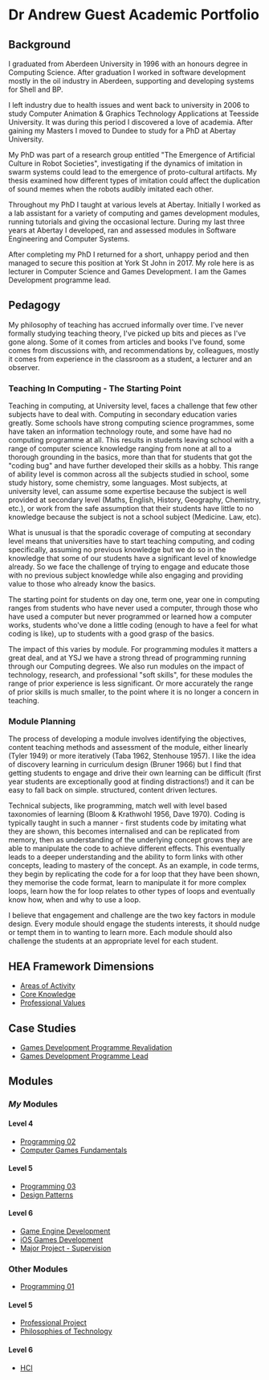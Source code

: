 # Dr Andrew Guest Academic Portfolio

## Background

I graduated from Aberdeen University in 1996 with an honours degree in Computing Science. After graduation I worked in software development mostly in the oil industry in Aberdeen, supporting and developing systems for Shell and BP.  

I left industry due to health issues and went back to university in 2006 to study Computer Animation & Graphics Technology Applications at Teesside University. It was during this period I discovered a love of academia. After gaining my Masters I moved to Dundee to study for a PhD at Abertay University.  

My PhD was part of a research group entitled "The Emergence of Artificial Culture in Robot Societies", investigating if the dynamics of imitation in swarm systems could lead to the emergence of proto-cultural artifacts. My thesis examined how different types of imitation could affect the duplication of sound memes when the robots audibly imitated each other.  

Throughout my PhD I taught at various levels at Abertay. Initially I worked as a lab assistant for a variety of computing and games development modules, running tutorials and giving the occasional lecture. During my last three years at Abertay I developed, ran and assessed modules in Software Engineering and Computer Systems.

After completing my PhD I returned for a short, unhappy period and then managed to secure this position at York St John in 2017. My role here is as lecturer in Computer Science and Games Development. I am the Games Development programme lead.  
## Pedagogy

My philosophy of teaching has accrued informally over time. I've never formally studying teaching theory, I've picked up bits and pieces as I've gone along. Some of it comes from articles and books I've found, some comes from discussions with, and recommendations by, colleagues, mostly it comes from experience in the classroom as a student, a lecturer and an observer.  

### Teaching In Computing - The Starting Point

Teaching in computing, at University level, faces a challenge that few other subjects have to deal with. Computing in secondary education varies greatly. Some schools have strong computing science programmes, some have taken an information technology route, and some have had no computing programme at all. This results in students leaving school with a range of computer science knowledge ranging from none at all to a thorough grounding in the basics, more than that for students that got the "coding bug" and have further developed their skills as a hobby. This range of ability level is common across all the subjects studied in school, some study history, some chemistry, some languages. Most subjects, at university level, can assume some expertise because the subject is well provided at secondary level (Maths, English, History, Geography, Chemistry, etc.), or work from the safe assumption that their students have little to no knowledge because the subject is not a school subject (Medicine. Law, etc).  

What is unusual is that the sporadic coverage of computing at secondary level means that universities have to start teaching computing, and coding specifically, assuming no previous knowledge but we do so in the knowledge that some of our students have a significant level of knowledge already. So we face the challenge of trying to engage and educate those with no previous subject knowledge while also engaging and providing value to those who already know the basics.  

The starting point for students on day one, term one, year one in computing ranges from students who have never used a computer, through those who have used a computer but never programmed or learned how a computer works, students who've done a little coding (enough to have a feel for what coding is like), up to students with a good grasp of the basics.  

The impact of this varies by module. For programming modules it matters a great deal, and at YSJ we have a strong thread of programming running through our Computing degrees. We also run modules on the impact of technology, research, and professional "soft skills", for these modules the range of prior experience is less significant. Or more accurately the range of prior skills is much smaller, to the point where it is no longer a concern in teaching.  

### Module Planning

The process of developing a module involves identifying the objectives, content teaching methods and assessment of the module, either linearly (Tyler 1949) or more iteratively (Taba 1962, Stenhouse 1957). I like the idea of discovery learning in curriculum design (Bruner 1966) but I find that getting students to engage and drive their own learning can be difficult (first year students are exceptionally good at finding distractions!) and it can be easy to fall back on simple. structured, content driven lectures.  

Technical subjects, like programming, match well with level based taxonomies of learning (Bloom & Krathwohl 1956, Dave 1970). Coding is typically taught in such a manner - first students code by imitating what they are shown, this becomes internalised and can be replicated from memory, then as understanding of the underlying concept grows they are able to manipulate the code to achieve different effects. This eventually leads to a deeper understanding and the ability to form links with other concepts, leading to mastery of the concept. As an example, in code terms, they begin by replicating the code for a for loop that they have been shown, they memorise the code format, learn to manipulate it for more complex loops, learn how the for loop relates to other types of loops and eventually know how, when and why to use a loop.  

I believe that engagement and challenge are the two key factors in module design. Every module should engage the students interests, it should nudge or tempt them in to wanting to learn more. Each module should also challenge the students at an appropriate level for each student.   

## HEA Framework Dimensions

* [Areas of Activity](HEAFramework/AreasofActivity.md)
* [Core Knowledge](HEAFramework/CoreKnowledge.md)
* [Professional Values](HEAFramework/ProfessionalValues.md)
## Case Studies

* [Games Development Programme Revalidation](CaseStudies/GamesDevRevalidation.md)
* [Games Development Programme Lead](CaseStudies/GamesDevLead.md)

## Modules

### *My* Modules
#### Level 4

* [Programming 02](modules/2017-2022/Programming02.md)
* [Computer Games Fundamentals](modules/2017-2022/Level4/ComputerGamesFundamentals.md)

#### Level 5

* [Programming 03](modules/2017-2022/Programming03.md)
* [Design Patterns](modules/2017-2022/DesignPatterns.md)

#### Level 6

* [Game Engine Development](modules/2017-2022/GameEngineDevelopment.md)
* [iOS Games Development](modules/2017-2022/Level6/iOSGamesDevelopment.md)
* [Major Project - Supervision](modules/2017-2022/Level6/MajorProjectSupervision.md)

### Other Modules

* [Programming 01](modules/2017-2022/Level4/Programming01.md)

#### Level 5

* [Professional Project](modules/2017-2022/Level5/ProfessionalProject.md)
* [Philosophies of Technology](modules/2017-2022/Level5/PhilosophiesofTech.md)

#### Level 6

* [HCI](modules/2017-2022/Level6/HCI.md)

